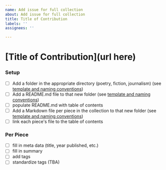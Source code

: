 ```yaml
---
name: Add issue for full collection
about: Add issue for full collection
title: Title of Contribution
labels: ''
assignees: ''

---
```


# [Title of Contribution](url here)

### Setup 
- [ ] Add a folder  in the appropriate directory (poetry, fiction, journalism) (see [template and naming conventions](https://github.com/sastoudt/reading-for-humanness/blob/main/template.md))
- [ ] Add a README.md file to that new folder (see [template and naming conventions](https://github.com/sastoudt/reading-for-humanness/blob/main/template.md))
- [ ] populate README.md with table of contents
- [ ] Add a Markdown file per piece in the collection to that new folder (see [template and naming conventions](https://github.com/sastoudt/reading-for-humanness/blob/main/template.md))
- [ ] link each piece's file to the table of contents

### Per Piece

- [ ] fill in meta data (title, year published, etc.)
- [ ] fill in summary
- [ ] add tags
- [ ] standardize tags (TBA)
